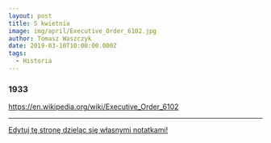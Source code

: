 ```yaml
---
layout: post
title: 5 kwietnia
image: img/april/Executive_Order_6102.jpg
author: Tomasz Waszczyk
date: 2019-03-10T10:00:00.000Z
tags:
  - Historia
---
```


### 1933

<https://en.wikipedia.org/wiki/Executive_Order_6102>

---

<a href="https://github.com/TomaszWaszczyk/historia.waszczyk.com/edit/master/src/content/april-5.md" target="_blank">Edytuj tę stronę dzieląc się własnymi notatkami!</a>
